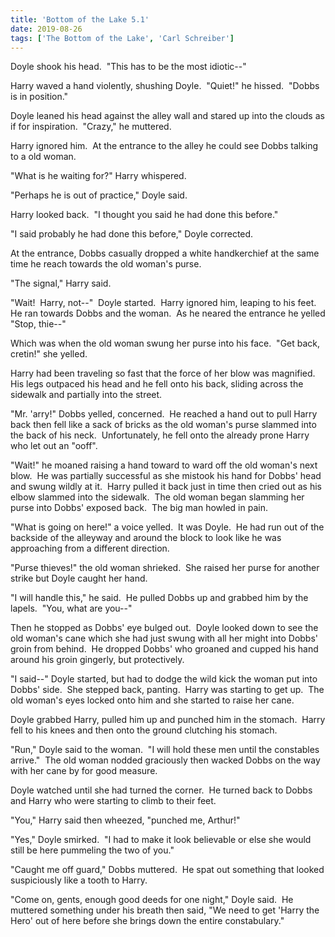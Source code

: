 ```yaml
---
title: 'Bottom of the Lake 5.1'
date: 2019-08-26
tags: ['The Bottom of the Lake', 'Carl Schreiber']
---
```


Doyle shook his head.  "This has to be the most idiotic--"

Harry waved a hand violently, shushing Doyle.  "Quiet!" he hissed.  "Dobbs is in position."

Doyle leaned his head against the alley wall and stared up into the clouds as if for inspiration.  "Crazy," he muttered.

Harry ignored him.  At the entrance to the alley he could see Dobbs talking to a old woman.

"What is he waiting for?" Harry whispered.

"Perhaps he is out of practice," Doyle said.

Harry looked back.  "I thought you said he had done this before."

"I said probably he had done this before," Doyle corrected.

At the entrance, Dobbs casually dropped a white handkerchief at the same time he reach towards the old woman's purse.

"The signal," Harry said.

"Wait!  Harry, not--"  Doyle started.  Harry ignored him, leaping to his feet.  He ran towards Dobbs and the woman.  As he neared the entrance he yelled "Stop, thie--"

Which was when the old woman swung her purse into his face.  "Get back, cretin!" she yelled.

Harry had been traveling so fast that the force of her blow was magnified.  His legs outpaced his head and he fell onto his back, sliding across the sidewalk and partially into the street.

"Mr. 'arry!" Dobbs yelled, concerned.  He reached a hand out to pull Harry back then fell like a sack of bricks as the old woman's purse slammed into the back of his neck.  Unfortunately, he fell onto the already prone Harry who let out an "ooff".

"Wait!" he moaned raising a hand toward to ward off the old woman's next blow.  He was partially successful as she mistook his hand for Dobbs' head and swung wildly at it.  Harry pulled it back just in time then cried out as his elbow slammed into the sidewalk.  The old woman began slamming her purse into Dobbs' exposed back.  The big man howled in pain.

"What is going on here!" a voice yelled.  It was Doyle.  He had run out of the backside of the alleyway and around the block to look like he was approaching from a different direction.

"Purse thieves!" the old woman shrieked.  She raised her purse for another strike but Doyle caught her hand.

"I will handle this," he said.  He pulled Dobbs up and grabbed him by the lapels.  "You, what are you--"

Then he stopped as Dobbs' eye bulged out.  Doyle looked down to see the old woman's cane which she had just swung with all her might into Dobbs' groin from behind.  He dropped Dobbs' who groaned and cupped his hand around his groin gingerly, but protectively.

"I said--" Doyle started, but had to dodge the wild kick the woman put into Dobbs' side.  She stepped back, panting.  Harry was starting to get up.  The old woman's eyes locked onto him and she started to raise her cane.

Doyle grabbed Harry, pulled him up and punched him in the stomach.  Harry fell to his knees and then onto the ground clutching his stomach.

"Run," Doyle said to the woman.  "I will hold these men until the constables arrive."  The old woman nodded graciously then wacked Dobbs on the way with her cane by for good measure.

Doyle watched until she had turned the corner.  He turned back to Dobbs and Harry who were starting to climb to their feet.

"You," Harry said then wheezed, "punched me, Arthur!"

"Yes," Doyle smirked.  "I had to make it look believable or else she would still be here pummeling the two of you."

"Caught me off guard," Dobbs muttered.  He spat out something that looked suspiciously like a tooth to Harry.

"Come on, gents, enough good deeds for one night," Doyle said.  He muttered something under his breath then said, "We need to get 'Harry the Hero' out of here before she brings down the entire constabulary."
